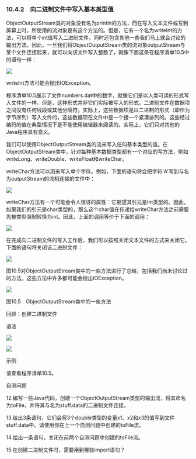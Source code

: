    

### 10.4.2　向二进制文件中写入基本类型值

ObjectOutputStream类的对象没有名为println的方法，而在写入文本文件或写到屏幕上时，所使用的流对象是有这个方法的。但是，它有一个名为writeInt的方法，可以将单个int值写入二进制文件，同时还包含其他一些我们马上就会讨论的输出方法。因此，一旦我们将ObjectOutputStream类的流对象outputStream与某个文件连接起来，就可以向该文件写入整数了，就像下面这条在程序清单10.5中的语句一样：

![](../Images/image11142.gif)

writeInt方法可能会抛出IOException。

程序清单10.5展示了文件numbers.dat中的数字，就像它们是以人类可读的形式写入文件的一样。但是，这种形式并非它们实际被写入的形式。二进制文件在数据项之间没有任何线段或其他分隔符。实际上，这些数据项是以二进制的形式（即作为字节序列）写入文件的，这些数据项在文件中是一个接一个紧凑排列的。这些经过编码的值在典型情况下是不能使用编辑器来阅读的。实际上，它们只对其他的Java程序具有意义。

我们可以使用ObjectOutputStream类的流来写入任何基本类型的值。在ObjectOutputStream类中，针对每种基本数据类型都有一个对应的写方法，例如writeLong、writeDouble、writeFloat和writeChar。

writeChar方法可以用来写入单个字符。例如，下面的语句将会把字符'A'写到与名为outputStream的流相连接的文件中：

![](../Images/image11143.gif)

writeChar方法有一个可能会令人惊讶的属性：它期望其引元是int类型的。因此，如果我们的引元是char类型的，那么这个char值在传递给writeChar方法之前需要先被类型强制转换为int。因此，上面的调用等价于下面的调用：

![](0-Assets/Epubook/程序员编程语言经典合集（计算机科学丛书5册套装），javapython编程语言含经典教材龙书《编译原理》%20(Bruce%20Eckel%20%20Alfred%20V.%20Aho%20%20Monica%20S.%20Lam%20etc.)%20(Z-Library)/images/image11144.jpeg)

在完成向二进制文件的写入工作后，我们可以按照关闭文本文件的方式来关闭它。下面的语句将关闭该二进制文件：

![](../Images/image11145.gif)

图10.5对ObjectOutputStream类中的一些方法进行了总结，包括我们尚未讨论过的方法。这些方法中许多都可能会抛出IOException。

![](0-Assets/Epubook/程序员编程语言经典合集（计算机科学丛书5册套装），javapython编程语言含经典教材龙书《编译原理》%20(Bruce%20Eckel%20%20Alfred%20V.%20Aho%20%20Monica%20S.%20Lam%20etc.)%20(Z-Library)/images/image11146.jpeg)

图10.5　ObjectOutputStream类中的一些方法

回顾：创建二进制文件

语法

![](0-Assets/Epubook/程序员编程语言经典合集（计算机科学丛书5册套装），javapython编程语言含经典教材龙书《编译原理》%20(Bruce%20Eckel%20%20Alfred%20V.%20Aho%20%20Monica%20S.%20Lam%20etc.)%20(Z-Library)/images/image11147.jpeg)

![](0-Assets/Epubook/程序员编程语言经典合集（计算机科学丛书5册套装），javapython编程语言含经典教材龙书《编译原理》%20(Bruce%20Eckel%20%20Alfred%20V.%20Aho%20%20Monica%20S.%20Lam%20etc.)%20(Z-Library)/images/image11148.jpeg)

示例

请查看程序清单10.5。

自测问题

12.编写一些Java代码，创建一个ObjectOutputStream类型的输出流，将其命名为toFile，并将其与名为stuff.data的二进制文件连接。

13.给出3条语句，它们会将3个double类型的变量x1、x2和x3的值写到文件stuff.data中。请使用你在上一个自测问题中创建的toFile流。

14.给出一条语句，关闭在前两个自测问题中创建的toFile流。

15.在创建二进制文件时，需要用到哪些import语句？